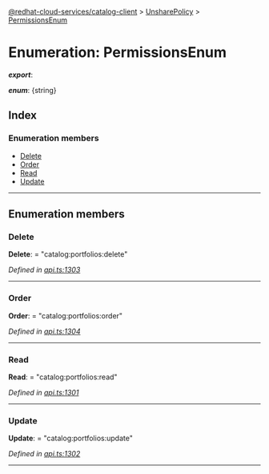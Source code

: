 [@redhat-cloud-services/catalog-client](../README.md) > [UnsharePolicy](../modules/unsharepolicy.md) > [PermissionsEnum](../enums/unsharepolicy.permissionsenum.md)

# Enumeration: PermissionsEnum

*__export__*: 

*__enum__*: {string}

## Index

### Enumeration members

* [Delete](unsharepolicy.permissionsenum.md#delete)
* [Order](unsharepolicy.permissionsenum.md#order)
* [Read](unsharepolicy.permissionsenum.md#read)
* [Update](unsharepolicy.permissionsenum.md#update)

---

## Enumeration members

<a id="delete"></a>

###  Delete

**Delete**:  = "catalog:portfolios:delete"

*Defined in [api.ts:1303](https://github.com/karelhala/javascript-clients/blob/master/packages/catalog/api.ts#L1303)*

___
<a id="order"></a>

###  Order

**Order**:  = "catalog:portfolios:order"

*Defined in [api.ts:1304](https://github.com/karelhala/javascript-clients/blob/master/packages/catalog/api.ts#L1304)*

___
<a id="read"></a>

###  Read

**Read**:  = "catalog:portfolios:read"

*Defined in [api.ts:1301](https://github.com/karelhala/javascript-clients/blob/master/packages/catalog/api.ts#L1301)*

___
<a id="update"></a>

###  Update

**Update**:  = "catalog:portfolios:update"

*Defined in [api.ts:1302](https://github.com/karelhala/javascript-clients/blob/master/packages/catalog/api.ts#L1302)*

___

